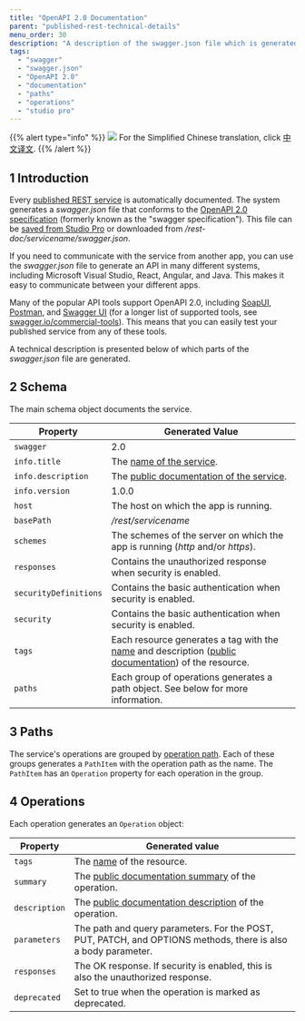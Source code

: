 ```yaml
---
title: "OpenAPI 2.0 Documentation"
parent: "published-rest-technical-details"
menu_order: 30
description: "A description of the swagger.json file which is generated by a published REST service"
tags:
  - "swagger"
  - "swagger.json"
  - "OpenAPI 2.0"
  - "documentation"
  - "paths"
  - "operations"
  - "studio pro"
---
```


{{% alert type="info" %}}
<img src="attachments/chinese-translation/china.png" style="display: inline-block; margin: 0" /> For the Simplified Chinese translation, click [中文译文](https://cdn.mendix.tencent-cloud.com/documentation/refguide8/open-api.pdf).
{{% /alert %}}

## 1 Introduction

Every [published REST service](published-rest-service) is automatically documented. The system generates a *swagger.json* file that conforms to the [OpenAPI 2.0 specification](https://github.com/OAI/OpenAPI-Specification/blob/master/versions/2.0.md) (formerly known as the "swagger specification"). This file can be [saved from Studio Pro](published-rest-service#export-swagger-json) or downloaded from */rest-doc/servicename/swagger.json*.

If you need to communicate with the service from another app, you can use the *swagger.json* file to generate an API in many different systems, including Microsoft Visual Studio, React, Angular, and Java. This makes it easy to communicate between your different apps.

Many of the popular API tools support OpenAPI 2.0, including [SoapUI](https://www.soapui.org/), [Postman](https://www.getpostman.com/), and [Swagger UI](https://swagger.io/swagger-ui/) (for a longer list of supported tools, see [swagger.io/commercial-tools](https://swagger.io/commercial-tools/)). This means that you can easily test your published service from any of these tools.

A technical description is presented below of which parts of the *swagger.json* file are generated.

## 2 Schema

The main schema object documents the service.

| Property              | Generated Value                                                                                                                                                                     |
| --------------------- | ----------------------------------------------------------------------------------------------------------------------------------------------------------------------------------- |
| `swagger`             | 2.0                                                                                                                                                                                 |
| `info.title`          | The [name of the service](published-rest-service#service-name).                                                                                                                     |
| `info.description`    | The [public documentation of the service](published-rest-service#public-documentation).                                                                                             |
| `info.version`        | 1.0.0                                                                                                                                                                               |
| `host`                | The host on which the app is running.                                                                                                                                               |
| `basePath`            | */rest/servicename*                                                                                                                                                                 |
| `schemes`             | The schemes of the server on which the app is running (*http* and/or *https*).                                                                                                      |
| `responses`           | Contains the unauthorized response when security is enabled.                                                                                                                        |
| `securityDefinitions` | Contains the basic authentication when security is enabled.                                                                                                                         |
| `security`            | Contains the basic authentication when security is enabled.                                                                                                                         |
| `tags`                | Each resource generates a tag with the [name](published-rest-resource#name) and description ([public documentation](published-rest-resource#public-documentation)) of the resource. |
| `paths`               | Each group of operations generates a path object. See below for more information.                                                                                                   |

## 3 Paths

The service's operations are grouped by [operation path](published-rest-operation#operation-path). Each of these groups generates a `PathItem` with the operation path as the name. The `PathItem` has an `Operation` property for each operation in the group.

## 4 Operations

Each operation generates an `Operation` object:

| Property      | Generated value                                                                                               |
| ------------- | ------------------------------------------------------------------------------------------------------------- |
| `tags`        | The [name](published-rest-resource#name) of the resource.                                                     |
| `summary`     | The [public documentation summary](published-rest-operation#summary) of the operation.                        |
| `description` | The [public documentation description](published-rest-operation#description) of the operation.                |
| `parameters`  | The path and query parameters. For the POST, PUT, PATCH, and OPTIONS methods, there is also a body parameter. |
| `responses`   | The OK response. If security is enabled, this is also the unauthorized response.                              |
| `deprecated`  | Set to true when the operation is marked as deprecated.                                                       |
